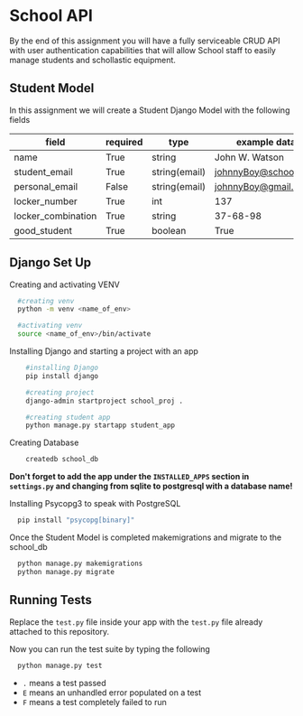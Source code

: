 
# School API

By the end of this assignment you will have a fully serviceable CRUD API with user authentication capabilities that will allow School staff to easily manage students and schollastic equipment.

## Student Model

In this assignment we will create a Student Django Model with the following fields

| field            | required |type |example data                    |
| ----------------- | -----|-------|------------- |
| name | True |string | John W. Watson |
| student_email | True | string(email) | johnnyBoy@school.com |
| personal_email | False | string(email) | johnnyBoy@gmail.com |
| locker_number | True |int |137 |
| locker_combination | True |string |37-68-98 |
| good_student | True |boolean | True |

## Django Set Up

Creating and activating VENV

```bash
  #creating venv
  python -m venv <name_of_env>

  #activating venv
  source <name_of_env>/bin/activate
```

Installing Django and starting a project with an app

```bash
    #installing Django
    pip install django

    #creating project
    django-admin startproject school_proj .

    #creating student app
    python manage.py startapp student_app
```

Creating Database

```bash
    createdb school_db
```

**Don't forget to add the app under the `INSTALLED_APPS` section in `settings.py` and changing from sqlite to postgresql with a database name!**

Installing Psycopg3 to speak with PostgreSQL

```bash
  pip install "psycopg[binary]"
```

Once the Student Model is completed makemigrations and migrate to the school_db

```bash
  python manage.py makemigrations
  python manage.py migrate
```

## Running Tests

Replace the `test.py` file inside your app with the `test.py` file already attached to this repository.

Now you can run the test suite by typing the following

```bash
  python manage.py test
```

- `.` means a test passed
- `E` means an unhandled error populated on a test
- `F` means a test completely failed to run
